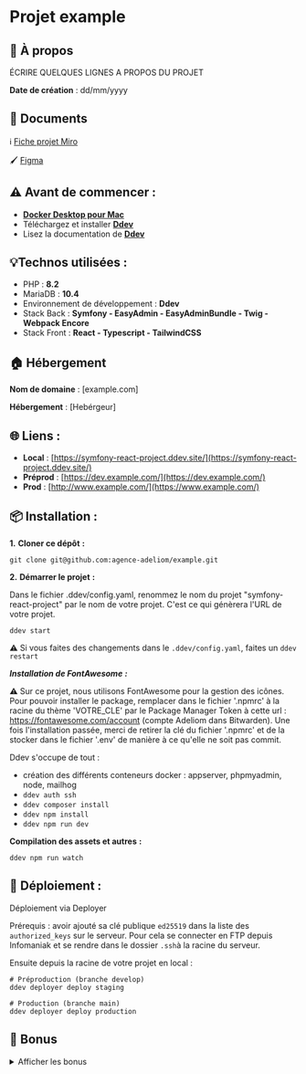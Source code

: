 # Projet example

## 🧐 À propos

ÉCRIRE QUELQUES LIGNES A PROPOS DU PROJET

**Date de création** : dd/mm/yyyy

## 📄 Documents

ℹ️ [Fiche projet Miro](https://miro.com/app/board/[BOARD_ID]/)

🖌 [Figma](https://www.figma.com/file/[FILE_ID])


## ⚠️ Avant de commencer :

- [**Docker Desktop pour Mac**](https://docs.docker.com/desktop/install/mac-install/)
- Téléchargez et installer [**Ddev**](https://ddev.readthedocs.io/en/stable/users/install/ddev-installation/)
- Lisez la documentation de [**Ddev**](https://ddev.readthedocs.io/en/stable/)

## 💡Technos utilisées :

- PHP : **8.2**
- MariaDB : **10.4**
- Environnement de développement : **Ddev**
- Stack Back : **Symfony - EasyAdmin - EasyAdminBundle - Twig - Webpack Encore**
- Stack Front : **React - Typescript - TailwindCSS**

## 🏠 Hébergement

**Nom de domaine** : [example.com]

**Hébergement** : [Hebérgeur]

## 🌐 Liens :

- **Local** : [https://symfony-react-project.ddev.site/](https://symfony-react-project.ddev.site/)
- **Préprod** : [https://dev.example.com/](https://dev.example.com/)
- **Prod** : [http://www.example.com/](https://www.example.com/)

## 📦 Installation :

**1.** **Cloner ce dépôt** **:**

```console
git clone git@github.com:agence-adeliom/example.git
```

**2.** **Démarrer le projet** **:**

Dans le fichier .ddev/config.yaml, renommez le nom du projet "symfony-react-project" par le nom de votre projet. C'est ce qui génèrera l'URL de votre projet.

`ddev start`

⚠️ Si vous faites des changements dans le `.ddev/config.yaml`, faites un `ddev restart`

***Installation de FontAwesome*** ***:***

⚠️ Sur ce projet, nous utilisons FontAwesome pour la gestion des icônes.
Pour pouvoir installer le package, remplacer dans le fichier '.npmrc' à la racine du thème 'VOTRE_CLE' par le Package Manager Token à cette url : https://fontawesome.com/account (compte Adeliom dans Bitwarden).
Une fois l'installation passée, merci de retirer la clé du fichier '.npmrc' et de la stocker dans le fichier '.env' de manière à ce qu'elle ne soit pas commit.

Ddev s'occupe de tout :
- création des différents conteneurs docker : appserver, phpmyadmin, node, mailhog
- `ddev auth ssh`
- `ddev composer install`
- `ddev npm install`
- `ddev npm run dev`

**Compilation des assets et autres** **:**
```shell
ddev npm run watch
```

## 📡 Déploiement :
Déploiement via Deployer

Prérequis : avoir ajouté sa clé publique `ed25519` dans la liste des `authorized_keys` sur le serveur. Pour cela se connecter en FTP depuis Infomaniak et se rendre dans le dossier `.ssh`à la racine du serveur.

Ensuite depuis la racine de votre projet en local :

```shell
# Préproduction (branche develop)
ddev deployer deploy staging

# Production (branche main)
ddev deployer deploy production
```


## 🎩 Bonus

<details>

<summary>Afficher les bonus</summary>

### Accéder à la base de données

#### PhpMyAdmin

```shell
ddev phpmyadmin
```

### Accéder à MailPit

```shell
ddev launch --mailpit
```

### Xdebug

```shell
# Activer
ddev xdebug

# Désactiver
ddev xdebug off
```

### Avoir un HTTPS valide en local

```shell
mkcert -install
```

### Faire fonctionner Husky avec SourceTree

```shell
echo 'export PATH="/usr/local/bin:$PATH"' > ~/.huskyrc
```

### Activer Mutagen

Pour améliorer les performances de l'environnement local, il peut être intéressant d'activer Mutagen

Pour l'activer :
- accéder au fichier `.ddev/config.yaml`
- passer la ligne `mutagen_enabled` à `true`
- `ddev restart`

Par défaut, les dossiers des vendors (composer) et des node_modules (npm) sont exclus.

</details>
